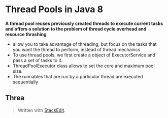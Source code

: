 # Thread Pools in Java 8

**A thread pool reuses previously created threads to execute current tasks and offers a solution to the problem of thread cycle overhead and resource thrashing**

* allow you to take advantage of threading, but focus on the tasks that you want the thread to perform, instead of thread mechanics
* To use thread pools, we first create a object of ExecutorService and pass a set of tasks to it. 
* ThreadPoolExecutor class allows to set the core and maximum pool size.
* The runnables that are run by a particular thread are executed sequentially

## Threa

> Written with [StackEdit](https://stackedit.io/).
<!--stackedit_data:
eyJoaXN0b3J5IjpbODEyNTI1NDI1LC0xMzk5MDkxNjA2LDQ5OD
E0MTcyMl19
-->
